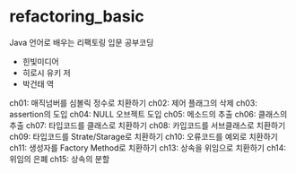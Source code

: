 refactoring_basic
=================

Java 언어로 배우는 리팩토링 입문 공부코딩
- 힌빛미디어
- 히로시 유키 저
- 박건태 역

ch01: 매직넘버를 심볼릭 정수로 치환하기
ch02: 제어 플래그의 삭제
ch03: assertion의 도입
ch04: NULL 오브젝트 도입
ch05: 메소드의 추출
ch06: 클래스의 추출
ch07: 타입코드를 클래스로 치환하기
ch08: 카입코드를 서브클래스로 치환하기
ch09: 타입코드를 Strate/Starage로 치환하기
ch10: 오류코드를 예외로 치환하기
ch11: 생성자를 Factory Method로 치환하기
ch13: 상속을 위임으로 치환하기
ch14: 위임의 은폐
ch15: 상속의 분할

